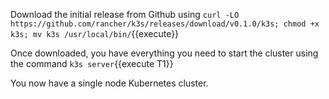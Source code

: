 
Download the initial release from Github using `curl -LO https://github.com/rancher/k3s/releases/download/v0.1.0/k3s; chmod +x k3s; mv k3s /usr/local/bin/`{{execute}}

Once downloaded, you have everything you need to start the cluster using the command `k3s server`{{execute T1}}

You now have a single node Kubernetes cluster.